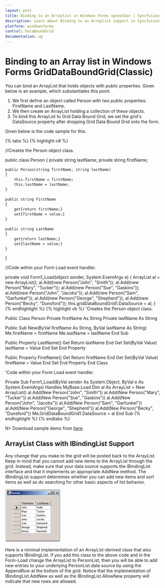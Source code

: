 ```yaml
---
layout: post
title: Binding to an Arraylist in Windows Forms xptoolbar | Syncfusion
description: Learn about Binding to an Arraylist support in Syncfusion Windows Forms GridDataBoundGrid(Classic) control and more details.
platform: windowsforms
control: DataBoundGrid
documentation: ug
---
```


# Binding to an Array list in Windows Forms GridDataBoundGrid(Classic)

You can bind an ArrayList that holds objects with public properties. Given below is an example, which substantiates this point.

1. We first define an object called Person with two public properties: FirstName and LastName.
2. We then create an ArrayList holding a collection of these objects.
3. To bind this ArrayList to Grid Data Bound Grid, we set the grid's DataSource property after dropping Grid Data Bound Grid onto the form.

Given below is the code sample for this.

{% tabs %}
{% highlight c# %}

//Creates the Person object class.

public class Person
{
    private string lastName;
    private string firstName;

    public Person(string firstName, string lastName)
    {
        this.firstName = firstName;
        this.lastName = lastName;
    }

    public string FirstName
    {
        get{return firstName;}
        set{firstName = value;}
    }

    public string LastName
    {
        get{return lastName;}
        set{lastName = value;}
    }
}

//Code within your Form Load event handler.

private void Form1_Load(object sender, System.EventArgs e)
{
    ArrayList al = new ArrayList();
    al.Add(new Person("John", "Smith"));
    al.Add(new Person("Mary", "Tucker"));
    al.Add(new Person("Sue", "Gaskins"));
    al.Add(new Person("John", "Jacobs"));
    al.Add(new Person("Sam", "Garfunkel"));
    al.Add(new Person("George", "Shepherd"));
    al.Add(new Person("Becky", "Dunsford"));
    this.gridDataBoundGrid1.DataSource = al;
}
{% endhighlight  %}
{% highlight vb %}
'Creates the Person object class.

Public Class Person
Private firstName As String
Private lastName As String

Public Sub New(ByVal firstName As String, ByVal lastName As String)
Me.firstName = firstName
Me.lastName = lastName
End Sub

Public Property LastName()
Get
Return lastName
End Get
Set(ByVal Value)
lastName = Value
End Set
End Property

Public Property FirstName()
Get
Return firstName
End Get
Set(ByVal Value)
firstName = Value
End Set
End Property
End Class

'Code within your Form Load event handler.

Private Sub Form1_Load(ByVal sender As System.Object, ByVal e As System.EventArgs) Handles MyBase.Load
Dim al As ArrayList = New ArrayList()
al.Add(New Person("John", "Smith"))
al.Add(New Person("Mary", "Tucker"))
al.Add(New Person("Sue", "Gaskins"))
al.Add(New Person("John", "Jacobs"))
al.Add(New Person("Sam", "Garfunkel"))
al.Add(New Person("George", "Shepherd"))
al.Add(New Person("Becky", "Dunsford"))
Me.GridDataBoundGrid1.DataSource = al
End Sub
{% endhighlight  %}
{% endtabs %} 

N> Download sample demo from [here](https://www.syncfusion.com/downloads/support/directtrac/general/ze/ArrayListBinding854674391).

## ArrayList Class with IBindingList Support

Any change that you make to the grid will be posted back to the ArrayList. Keep in mind that you cannot add new items to the ArrayList through the grid. Instead, make sure that your data source supports the IBindingList interface and that it implements an appropriate AddNew method. The IBindingList support determines whether you can add new items and sort items as well as do searching for other basic aspects of list behavior. 

![Binding-to-an-ArrayList_img1](Binding-to-an-ArrayList_images/Binding-to-an-ArrayList_img1.jpeg) 



Here is a minimal implementation of an ArrayList-derived class that also supports IBindingList. If you add this class to the above code and in the Form-Load change the ArrayList to PersonList, then you will be able to add new entries to your underlying PersonList data source by using the AppendRow at the bottom of the grid. Notice that the implementation of IBindingList.AddNew as well as the IBindingList.AllowNew property will indicate that new rows are allowed.


